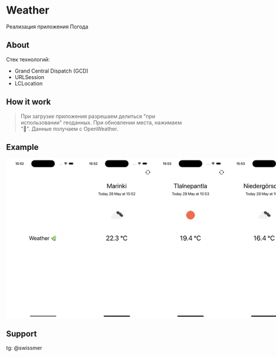 # Weather

Реализация приложения Погода

## About

Стек технологий:

* Grand Central Dispatch (GCD)
* URLSession
* LCLocation

## How it work

> При загрузке приложения разрешаем делиться "при использовании" геоданных. При обновлении места, нажимаем "🔄". Данные получаем с OpenWeather.

## Example

<div style="display: flex; justify-content: space-around;">
  <img src="./misc/images/launchScreen.png" width="200">
  <img src="./misc/images/1.png" width="200">
  <img src="./misc/images/2.png" width="200">
  <img src="./misc/images/3.png" width="200">
</div>

## Support

tg: @swissmer